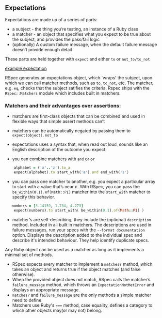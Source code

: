 ## Expectations

Expectations are made up of a series of parts:

- a subject - the thing you’re testing, an instance of a Ruby class
- a matcher - an object that specifies what you expect to be true about the subject, and provides the pass/fail logic
- (optionally) A custom failure message, when the default failure message doesn’t provide enough detail

These parts are held together with `expect` and either `to` or `not_to/to_not`

[example expectation](expectation-parts.png)


RSpec generates an expectations object, which 'wraps' the subject, upon which we can call matcher methods, such as `to`, `to_not`, etc. The matcher, e.g. `eq`, checks that the subject satifies the criteria. Rspec ships with the `RSpec::Matchers` module which includes built in matchers.


### Matchers and their advantages over assertions:

- matchers are first-class objects that can be combined and used in flexible ways that simple assert methods can’t
- matchers can be automatically negated by passing them to `expect(object).not_to`
- expectations uses a syntax that, when read out loud, sounds like an English description of the outcome you expect.

- you can combine matchers with `and` or `or`

```ruby
	alphabet = (​'a'​..'z'​).to_a
	expect​(alphabet).to start_with('a').and end_with('z')
```

- you can pass one matcher to another, e.g. you expect a particular array to start with a value that’s near π. With RSpec, you can pass the `be_within(0.1).of(Math::PI)` matcher into the `start_with` matcher to specify this behavior.

```ruby
   numbers = [3.14159, 1.734, 4.273]
	expect​(numbers).to start_with( be_within(0.1).of(Math::PI) )
```

- matcher's are self-describing, they include the (optional) `description` method. Included in all built in matchers. The descriptions are used in failure messages, run your specs with the `--format documentation` option. Displays the description added to the individual spec and describe it's intended behaviour. They help identify duplicate specs.

Any Ruby object can be used as a matcher as long as it implements a minimal set of methods.
- RSpec expects every matcher to implement a `matches?` method, which takes an object and returns true if the object matches (and false otherwise).
- When the provided object does not match, RSpec calls the matcher’s `failure_message` method, which throws an `ExpectationNotMetError` and displays an appropriate message.
- `matches?` and `failure_message` are the only methods a simple matcher need to define.
- Matchers use Ruby's `===` method, case equality, defines a category to which other objects may(or may not) belong.

